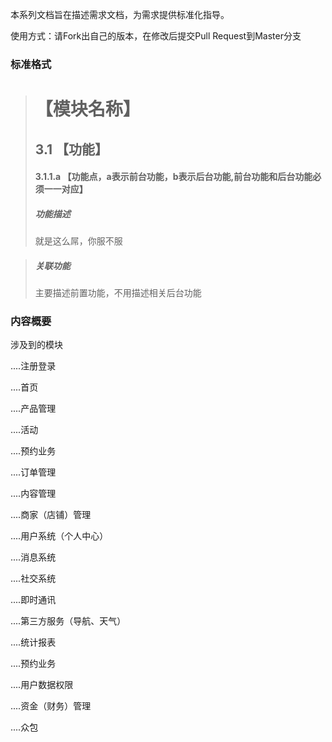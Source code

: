 本系列文档旨在描述需求文档，为需求提供标准化指导。


使用方式：请Fork出自己的版本，在修改后提交Pull Request到Master分支

### 标准格式

># 【模块名称】
>## 3.1 【功能】
>#### 3.1.1.a 【功能点，a表示前台功能，b表示后台功能,前台功能和后台功能必须一一对应】
>##### 功能描述
>就是这么屌，你服不服

>##### *关联功能*
>主要描述前置功能，不用描述相关后台功能


### 内容概要

涉及到的模块

....注册登录

....首页

....产品管理

....活动

....预约业务

....订单管理

....内容管理

....商家（店铺）管理

....用户系统（个人中心）

....消息系统

....社交系统

....即时通讯

....第三方服务（导航、天气）

....统计报表

....预约业务

....用户数据权限

....资金（财务）管理

....众包
